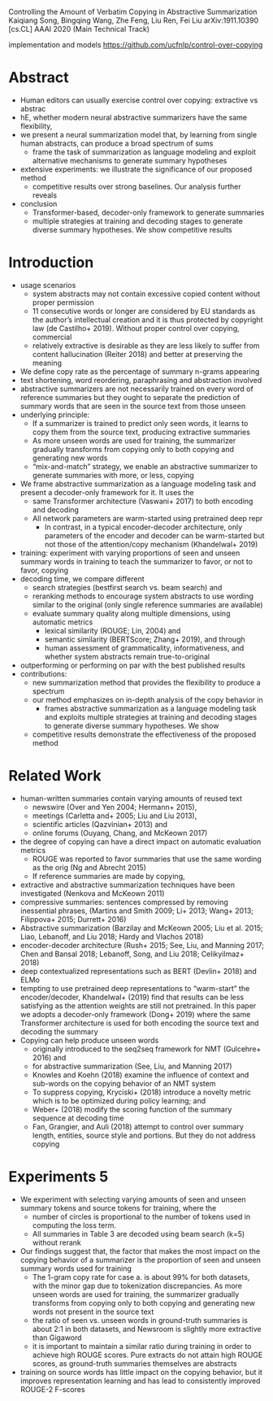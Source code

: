 Controlling the Amount of Verbatim Copying in Abstractive Summarization
Kaiqiang Song, Bingqing Wang, Zhe Feng, Liu Ren, Fei Liu
arXiv:1911.10390 [cs.CL]	AAAI 2020 (Main Technical Track)

implementation and models https://github.com/ucfnlp/control-over-copying

# Abstract

* Human editors can usually exercise control over copying: extractive vs abstrac
* hE, whether modern neural abstractive summarizers have the same flexibility,
* we present a neural summarization model that, by
  learning from single human abstracts, can produce a broad spectrum of sums
  * frame the task of summarization as language modeling and exploit
    alternative mechanisms to generate summary hypotheses
* extensive experiments: we illustrate the significance of our proposed method
  * competitive results over strong baselines. Our analysis further reveals
* conclusion
  * Transformer-based, decoder-only framework to generate summaries
  * multiple strategies at training and decoding stages to generate diverse
    summary hypotheses. We show competitive results

# Introduction

* usage scenarios
  * system abstracts may not contain excessive copied content without proper
    permission
  * 11 consecutive words or longer are considered by EU standards as the
    author’s intellectual creation and it is thus protected by copyright law
    (de Castilho+ 2019). Without proper control over copying, commercial
  * relatively extractive is desirable as they are less likely to suffer from
    content hallucination (Reiter 2018) and better at preserving the meaning
* We define copy rate as the percentage of summary n-grams appearing
* text shortening, word reordering, paraphrasing and abstraction involved
* abstractive summarizers are not necessarily trained on every word of reference
  summaries but they ought to separate the prediction of summary words that are
  seen in the source text from those unseen
* underlying principle:
  * If a summarizer is trained to predict only seen words, it learns to copy
    them from the source text, producing extractive summaries
  * As more unseen words are used for training, the summarizer gradually
    transforms from copying only to both copying and generating new words
  * “mix-and-match” strategy, we enable an abstractive summarizer to generate
    summaries with more, or less, copying
* We frame abstractive summarization as a language modeling task and present a
  decoder-only framework for it. It uses the 
  * same Transformer architecture (Vaswani+ 2017) to both encoding and decoding
  * All network parameters are warm-started using pretrained deep repr
    * In contrast, in a typical encoder-decoder architecture, only parameters of
      the encoder and decoder can be warm-started but not those of the
      attention/copy mechanism (Khandelwal+ 2019)
* training: experiment with varying proportions of seen and unseen summary words
  in training to teach the summarizer to favor, or not to favor, copying
* decoding time, we compare different
  * search strategies (bestfirst search vs. beam search) and
  * reranking methods to encourage system abstracts to use wording similar to
    the original (only single reference summaries are available)
  * evaluate summary quality along multiple dimensions, using automatic metrics
    * lexical similarity (ROUGE; Lin, 2004) and
    * semantic similarity (BERTScore; Zhang+ 2019), and through
    * human assessment of grammaticality, informativeness, and whether system
      abstracts remain true-to-original
* outperforming or performing on par with the best published results
* contributions:
  * new summarization method that provides the flexibility to produce a spectrum
  * our method emphasizes on in-depth analysis of the copy behavior in
    * frames abstractive summarization as a language modeling task and exploits
      multiple strategies at training and decoding stages to generate diverse
      summary hypotheses. We show 
  * competitive results demonstrate the effectiveness of the proposed method

# Related Work

* human-written summaries contain varying amounts of reused text
  * newswire (Over and Yen 2004; Hermann+ 2015),
  * meetings (Carletta and+ 2005; Liu and Liu 2013),
  * scientific articles (Qazvinian+ 2013) and
  * online forums (Ouyang, Chang, and McKeown 2017)
* the degree of copying can have a direct impact on automatic evaluation metrics
  * ROUGE was reported to favor summaries that use the same wording as the orig
    (Ng and Abrecht 2015)
  * If reference summaries are made by copying,
* extractive and abstractive summarization techniques have been investigated
  (Nenkova and McKeown 2011)
* compressive summaries: sentences compressed by removing inessential phrases,
  (Martins and Smith 2009; Li+ 2013; Wang+ 2013; Filippova+ 2015; Durrett+ 2016)
* Abstractive summarization (Barzilay and McKeown 2005; Liu et al. 2015;
  Liao, Lebanoff, and Liu 2018; Hardy and Vlachos 2018)
* encoder-decoder architecture (Rush+ 2015; See, Liu, and Manning 2017; Chen and
  Bansal 2018; Lebanoff, Song, and Liu 2018; Celikyilmaz+ 2018)
* deep contextualized representations such as BERT (Devlin+ 2018) and ELMo
* tempting to use pretrained deep representations to “warm-start” the
  encoder/decoder, Khandelwal+ (2019) find that results can be less satisfying
  as the attention weights are still not pretrained. In this paper we adopts a
  decoder-only framework (Dong+ 2019) where the same Transformer architecture is
  used for both encoding the source text and decoding the summary
* Copying can help produce unseen words
  * originally introduced to the seq2seq framework for NMT (Gulcehre+ 2016) and
  * for abstractive summarization (See, Liu, and Manning 2017)
  * Knowles and Koehn (2018) examine the influence of context and sub-words on
    the copying behavior of an NMT system
  * To suppress copying, Kryciski+ (2018) introduce a novelty metric which is to
    be optimized during policy learning; and
  * Weber+ (2018) modify the scoring function of the summary sequence at
    decoding time
  * Fan, Grangier, and Auli (2018) attempt to control over summary length,
    entities, source style and portions. But they do not address copying

# Experiments 5

* We experiment with selecting varying amounts of seen and unseen summary tokens
  and source tokens for training, where the 
  * number of circles is proportional to the number of tokens used in computing
    the loss term. 
  * All summaries in Table 3 are decoded using beam search (k=5) without rerank
* Our findings suggest that,
  the factor that makes the most impact on the copying behavior of a summarizer
  is the proportion of seen and unseen summary words used for training
  * The 1-gram copy rate for case a.  is about 99% for both datasets, with the
    minor gap due to tokenization discrepancies. As more unseen words are used
    for training, the summarizer gradually transforms from copying only to both
    copying and generating new words not present in the source text
  * the ratio of seen vs. unseen words in ground-truth summaries is 
    about 2:1 in both datasets, and 
    Newsroom is slightly more extractive than Gigaword
  * it is important to maintain a similar ratio during training in order to
    achieve high ROUGE scores. Pure extracts do not attain high ROUGE scores, as
    ground-truth summaries themselves are abstracts
* training on source words has little impact on the copying behavior, but it
  improves representation learning and has lead to 
  consistently improved ROUGE-2 F-scores
